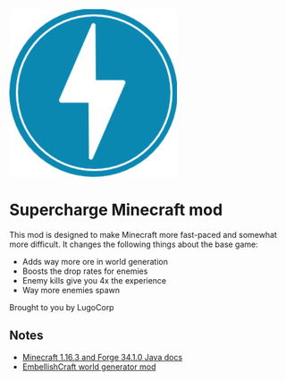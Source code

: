 <img src="src/main/resources/supercharge.png" width="300"/>

# Supercharge Minecraft mod
This mod is designed to make Minecraft more fast-paced and somewhat more difficult. It changes the following things about the base game:
- Adds way more ore in world generation
- Boosts the drop rates for enemies
- Enemy kills give you 4x the experience
- Way more enemies spawn

Brought to you by LugoCorp

## Notes
- [Minecraft 1.16.3 and Forge 34.1.0 Java docs](https://forge.yue.moe/javadoc/1.16.3/)
- [EmbellishCraft world generator mod](https://github.com/MapperTV/embellishcraft)
